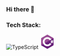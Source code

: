### Hi there 👋

### Tech Stack:

<p align="left">
  <img src="https://user-images.githubusercontent.com/25181517/121405754-b4f48f80-c95d-11eb-8893-fc325bde617f.png" alt="TypeScript" width="40" height="40"/>
  <img src="https://raw.githubusercontent.com/devicons/devicon/master/icons/csharp/csharp-original.svg" alt="JavaScript" width="40" height="40"/>
<p>
